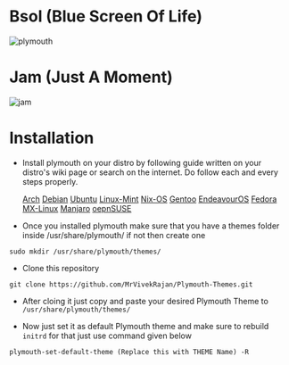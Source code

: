 # Bsol (Blue Screen Of Life)
![plymouth ](https://github.com/user-attachments/assets/ea6b1579-eda4-435b-bb8f-47868fdfc21e)

# Jam (Just A Moment)
![jam](https://github.com/user-attachments/assets/21d0d9a7-770b-44e6-83ca-0ae6a88477d0)

# Installation
- Install plymouth on your distro by following guide written on your distro's wiki page or search on the internet. Do follow each and every steps properly.
  
  [Arch](https://wiki.archlinux.org/title/Plymouth)  [Debian](https://wiki.debian.org/plymouth)  [Ubuntu](https://wiki.ubuntu.com/Plymouth) [Linux-Mint](https://community.linuxmint.com/tutorial/view/646)  [Nix-OS](https://wiki.nixos.org/w/index.php?title=Plymouth&mobileaction=toggle_view_desktop)  [Gentoo](https://wiki.gentoo.org/wiki/Plymouth)  [EndeavourOS](https://forum.endeavouros.com/t/guide-how-to-install-and-use-plymouth/51363)  [Fedora](https://discussion.fedoraproject.org/t/enable-plymouth-startup/70079)  [MX-Linux](https://mxlinux.org/wiki/system/add-plymouth-to-mx-linux/)  [Manjaro](https://wiki.manjaro.org/index.php/Plymouth)  [oepnSUSE](https://en.opensuse.org/openSUSE:Plymouth)   

- Once you installed plymouth make sure that you have a themes folder inside /usr/share/plymouth/ if not then create one
```
sudo mkdir /usr/share/plymouth/themes/
```

- Clone this repository 
```
git clone https://github.com/MrVivekRajan/Plymouth-Themes.git
```

- After cloing it just copy and paste your desired Plymouth Theme to `/usr/share/plymouth/themes/`

- Now just set it as default Plymouth theme and make sure to rebuild `initrd` for that just use command given below
```
plymouth-set-default-theme (Replace this with THEME Name) -R 
```
